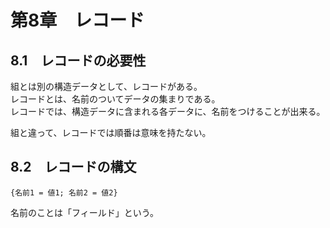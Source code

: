 # 第8章　レコード

## 8.1　レコードの必要性

組とは別の構造データとして、レコードがある。  
レコードとは、名前のついてデータの集まりである。  
レコードでは、構造データに含まれる各データに、名前をつけることが出来る。

組と違って、レコードでは順番は意味を持たない。

## 8.2　レコードの構文

```
{名前1 = 値1; 名前2 = 値2}
```

名前のことは「フィールド」という。

